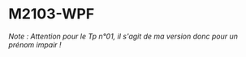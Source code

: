 # M2103-WPF

*Note : Attention pour le Tp n°01, il s'agit de ma version donc pour un prénom impair !*